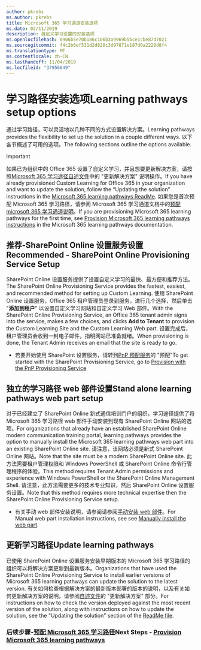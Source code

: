 ```yaml
---
author: pkrebs
ms.author: pkrebs
title: Microsoft 365 学习通道安装选项
ms.date: 02/11/2019
description: 自定义学习设置的安装选项
ms.openlocfilehash: 6906b5e70b186c106b3a9969b5bce1cbe87d7021
ms.sourcegitcommit: f4c2b6ef531d2d820c3d97871e187d0a2220d8f4
ms.translationtype: MT
ms.contentlocale: zh-CN
ms.lasthandoff: 11/04/2019
ms.locfileid: "37956649"
---
```

# <a name="learning-pathways-setup-options"></a><span data-ttu-id="b06ef-103">学习路径安装选项</span><span class="sxs-lookup"><span data-stu-id="b06ef-103">Learning pathways setup options</span></span>
<span data-ttu-id="b06ef-104">通过学习路径，可以灵活地以几种不同的方式设置解决方案。</span><span class="sxs-lookup"><span data-stu-id="b06ef-104">Learning pathways provides the flexibility to set up the solution in a couple different ways.</span></span> <span data-ttu-id="b06ef-105">以下各节概述了可用的选项。</span><span class="sxs-lookup"><span data-stu-id="b06ef-105">The following sections outline the options available.</span></span>

> [!IMPORTANT]
> <span data-ttu-id="b06ef-106">如果已为组织中的 Office 365 设置了自定义学习，并且想要更新解决方案，请按照[Microsoft 365 学习途径自述文件](https://github.com/pnp/custom-learning-office-365)中的 "更新解决方案" 说明操作。</span><span class="sxs-lookup"><span data-stu-id="b06ef-106">If you have already provisioned Custom Learning for Office 365 in your organization and want to update the solution, follow the “Updating the solution” instructions in the [Microsoft 365 learning pathways ReadMe](https://github.com/pnp/custom-learning-office-365).</span></span> <span data-ttu-id="b06ef-107">如果您是首次预配 Microsoft 365 学习路径，请参阅 Microsoft 365 学习通道文档中的[预配 microsoft 365 学习通道说明]( https://docs.microsoft.com/en-us/office365/customlearning/custom_provision)。</span><span class="sxs-lookup"><span data-stu-id="b06ef-107">If you are provisioning Microsoft 365 learning pathways for the first time, see [Provision Microsoft 365 learning pathways instructions]( https://docs.microsoft.com/en-us/office365/customlearning/custom_provision) in the Microsoft 365 learning pathways documentation.</span></span>  


## <a name="recommended---sharepoint-online-provisioning-service-setup"></a><span data-ttu-id="b06ef-108">推荐-SharePoint Online 设置服务设置</span><span class="sxs-lookup"><span data-stu-id="b06ef-108">Recommended - SharePoint Online Provisioning Service Setup</span></span> 
<span data-ttu-id="b06ef-109">SharePoint Online 设置服务提供了设置自定义学习的最快、最方便和推荐方法。</span><span class="sxs-lookup"><span data-stu-id="b06ef-109">The SharePoint Online Provisioning Service provides the fastest, easiest, and recommended method for setting up Custom Learning.</span></span> <span data-ttu-id="b06ef-110">使用 SharePoint Online 设置服务，Office 365 租户管理员登录到服务，进行几个选择，然后单击 "**添加到租户**" 以设置自定义学习网站和自定义学习 Web 部件。</span><span class="sxs-lookup"><span data-stu-id="b06ef-110">With the SharePoint Online Provisioning Service, an Office 365 tenant admin signs into the service, makes a few choices, and clicks **Add to Tenant** to provision the Custom Learning Site and the Custom Learning Web part.</span></span> <span data-ttu-id="b06ef-111">设置完成后，租户管理员会收到一封电子邮件，指明网站已准备就绪。</span><span class="sxs-lookup"><span data-stu-id="b06ef-111">When provisioning is done, the Tenant Admin receives an email that the site is ready to go.</span></span> 

- <span data-ttu-id="b06ef-112">若要开始使用 SharePoint 设置服务，请转到[PnP 预配服务](custom_provision.md)的 "预配"</span><span class="sxs-lookup"><span data-stu-id="b06ef-112">To get started with the SharePoint Provisioning Service, go to [Provision with the PnP Provisioning Service](custom_provision.md)</span></span>   

## <a name="stand-alone-learning-pathways-web-part-setup"></a><span data-ttu-id="b06ef-113">独立的学习路径 web 部件设置</span><span class="sxs-lookup"><span data-stu-id="b06ef-113">Stand alone learning pathways web part setup</span></span>
<span data-ttu-id="b06ef-114">对于已经建立了 SharePoint Online 新式通信培训门户的组织，学习途径提供了将 Microsoft 365 学习路径 web 部件手动安装到现有 SharePoint Online 网站的选项。</span><span class="sxs-lookup"><span data-stu-id="b06ef-114">For organizations that already have an established SharePoint Online modern communication training portal, learning pathways provides the option to manually install the Microsoft 365 learning pathways web part into an existing SharePoint Online site.</span></span> <span data-ttu-id="b06ef-115">请注意，该网站必须是新式 SharePoint Online 网站。</span><span class="sxs-lookup"><span data-stu-id="b06ef-115">Note that the site must be a modern SharePoint Online site.</span></span> <span data-ttu-id="b06ef-116">此方法需要租户管理权限和 Windows PowerShell 或 SharePoint Online 命令行管理程序的体验。</span><span class="sxs-lookup"><span data-stu-id="b06ef-116">This method requires Tenant Admin permissions and experience with Windows PowerShell or the SharePoint Online Management Shell.</span></span> <span data-ttu-id="b06ef-117">请注意，此方法需要更多的技术专业知识，然后 SharePoint Online 设置服务设置。</span><span class="sxs-lookup"><span data-stu-id="b06ef-117">Note that this method requires more technical expertise then the SharePoint Online Provisioning Service setup.</span></span>

- <span data-ttu-id="b06ef-118">有关手动 web 部件安装说明，请参阅请参阅[手动安装 web 部件](custom_manualsetup.md)。</span><span class="sxs-lookup"><span data-stu-id="b06ef-118">For Manual web part installation instructions, see see [Manually install the web part](custom_manualsetup.md).</span></span> 

## <a name="update-learning-pathways"></a><span data-ttu-id="b06ef-119">更新学习路径</span><span class="sxs-lookup"><span data-stu-id="b06ef-119">Update learning pathways</span></span>
<span data-ttu-id="b06ef-120">已使用 SharePoint Online 设置服务安装早期版本的 Microsoft 365 学习路径的组织可以将解决方案更新到最新版本。</span><span class="sxs-lookup"><span data-stu-id="b06ef-120">Organizations that have used the SharePoint Online Provisioning Service to install earlier versions of Microsoft 365 learning pathways can update the solution to the latest version.</span></span> <span data-ttu-id="b06ef-121">有关如何检查根据解决方案的最新版本部署的版本的说明，以及有关如何更新解决方案的说明，请参阅[自述文件](https://github.com/pnp/custom-learning-office-365/blob/master/README.md)的 "更新解决方案" 部分。</span><span class="sxs-lookup"><span data-stu-id="b06ef-121">For instructions on how to check the version deployed against the most recent version of the solution, along with instructions on how to update the solution, see the "Updating the solution" section of the [ReadMe file](https://github.com/pnp/custom-learning-office-365/blob/master/README.md).</span></span>

### <a name="next-steps---provision-microsoft-365-learning-pathwayscustom_provisionmd"></a><span data-ttu-id="b06ef-122">后续步骤-[预配 Microsoft 365 学习路径](custom_provision.md)</span><span class="sxs-lookup"><span data-stu-id="b06ef-122">Next Steps - [Provision Microsoft 365 learning pathways](custom_provision.md)</span></span>
